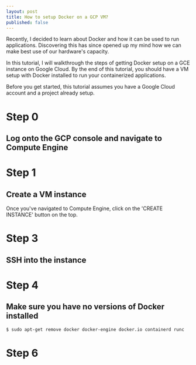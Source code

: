 ```yaml
---
layout: post
title: How to setup Docker on a GCP VM?
published: false
---
```


Recently, I decided to learn about Docker and how it can be used to run applications. Discovering this has since opened up my mind how we can make best use of our hardware's capacity.

In this tutorial, I will walkthrough the steps of getting Docker setup on a GCE instance on Google Cloud. By the end of this tutorial, you should have a VM setup with Docker installed to run your containerized applications.

Before you get started, this tutorial assumes you have a Google Cloud account and a project already setup.

# Step 0

## Log onto the GCP console and navigate to Compute Engine

# Step 1

## Create a VM instance

Once you've navigated to Compute Engine, click on the 'CREATE INSTANCE' button on the top.

# Step 3

## SSH into the instance

# Step 4

## Make sure you have no versions of Docker installed

```bash
$ sudo apt-get remove docker docker-engine docker.io containerd runc
```

# Step 6








